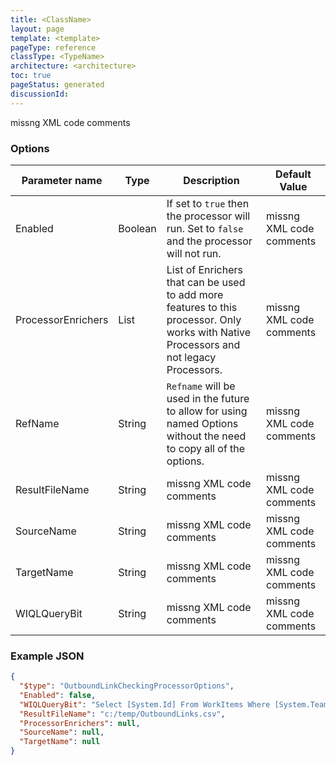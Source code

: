 ```yaml
---
title: <ClassName>
layout: page
template: <template>
pageType: reference
classType: <TypeName>
architecture: <architecture>
toc: true
pageStatus: generated
discussionId: 
---
```


missng XML code comments

### Options

| Parameter name         | Type    | Description                              | Default Value                            |
|------------------------|---------|------------------------------------------|------------------------------------------|
| Enabled | Boolean | If set to `true` then the processor will run. Set to `false` and the processor will not run. | missng XML code comments |
| ProcessorEnrichers | List | List of Enrichers that can be used to add more features to this processor. Only works with Native Processors and not legacy Processors. | missng XML code comments |
| RefName | String | `Refname` will be used in the future to allow for using named Options without the need to copy all of the options. | missng XML code comments |
| ResultFileName | String | missng XML code comments | missng XML code comments |
| SourceName | String | missng XML code comments | missng XML code comments |
| TargetName | String | missng XML code comments | missng XML code comments |
| WIQLQueryBit | String | missng XML code comments | missng XML code comments |


### Example JSON

```JSON
{
  "$type": "OutboundLinkCheckingProcessorOptions",
  "Enabled": false,
  "WIQLQueryBit": "Select [System.Id] From WorkItems Where [System.TeamProject] = @project and not [System.WorkItemType] contains 'Test Suite, Test Plan,Shared Steps,Shared Parameter,Feedback Request'",
  "ResultFileName": "c:/temp/OutboundLinks.csv",
  "ProcessorEnrichers": null,
  "SourceName": null,
  "TargetName": null
}
```